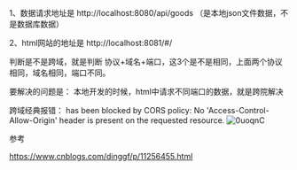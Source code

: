 1、数据请求地址是 http://localhost:8080/api/goods （是本地json文件数据，不是数据库数据）

2、html网站的地址是 http://localhost:8081/#/

判断是不是跨域，就是判断  协议+域名+端口，这3个是不是相同，上面两个协议相同，域名相同，端口不同。

要解决的问题是：
本地开发的时候，html中请求不同端口的数据，就是跨院解决

跨域经典报错：
has been blocked by CORS policy: No 'Access-Control-Allow-Origin' header is present on the requested resource.
![0uoqnC](https://gitee.com/threecornerstones/ThreeCornerstones_Pic/raw/master/uPic/0uoqnC.png)



参考

https://www.cnblogs.com/dinggf/p/11256455.html